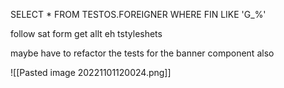 SELECT * FROM TESTOS.FOREIGNER WHERE FIN LIKE 'G_%'

follow sat form get allt eh tstyleshets

maybe have to refactor the tests for the banner component also

![[Pasted image 20221101120024.png]]